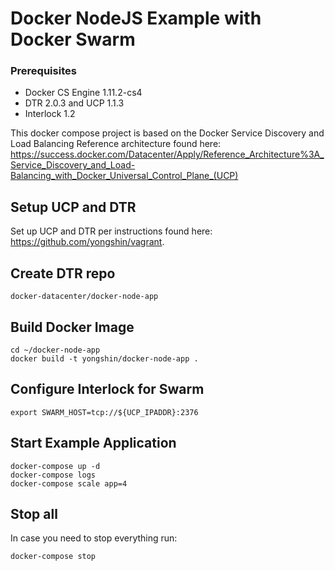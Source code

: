 Docker NodeJS Example with Docker Swarm
=====================

### Prerequisites

- Docker CS Engine 1.11.2-cs4
- DTR 2.0.3 and UCP 1.1.3
- Interlock 1.2

This docker compose project is based on the Docker Service Discovery and Load Balancing Reference architecture found here: https://success.docker.com/Datacenter/Apply/Reference_Architecture%3A_Service_Discovery_and_Load-Balancing_with_Docker_Universal_Control_Plane_(UCP) 

## Setup UCP and DTR

Set up UCP and DTR per instructions found here: https://github.com/yongshin/vagrant.

## Create DTR repo

```
docker-datacenter/docker-node-app
```

## Build Docker Image
```  
cd ~/docker-node-app
docker build -t yongshin/docker-node-app .
```

## Configure Interlock for Swarm
```
export SWARM_HOST=tcp://${UCP_IPADDR}:2376
```

## Start Example Application
```
docker-compose up -d
docker-compose logs
docker-compose scale app=4
```

## Stop all
In case you need to stop everything run:
```
docker-compose stop
```
